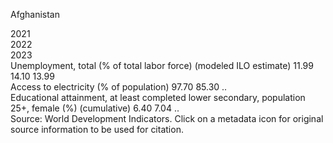 
Afghanistan
 
2021	 
2022	 
2023	 
Unemployment, total (% of total labor force) (modeled ILO estimate)	11.99	14.10	13.99	
Access to electricity (% of population)	97.70	85.30	..	
Educational attainment, at least completed lower secondary, population 25+, female (%) (cumulative)	6.40	7.04	..	
Source: World Development Indicators. Click on a metadata icon for original source information to be used for citation.
